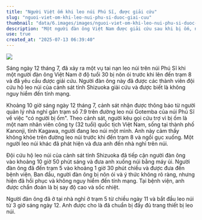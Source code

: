 ```yaml
---
title: "Người Việt ốm khi leo núi Phú Sĩ, được giải cứu"
slug: "nguoi-viet-om-khi-leo-nui-phu-si-duoc-giai-cuu"
thumbnail: "data/6.images/images/nguoi-viet-om-khi-leo-nui-phu-si-duoc-giai-cuu.webp"
description: "Một người đàn ông Việt Nam được giải cứu sau khi bị ốm, nôn ói trên núi Phú Sĩ và được đưa đến bệnh viện."
use: true
created_at: "2025-07-13 06:39:40"
---
```


![](/images/20250712-22042240-sbsv-000-1-view.webp)

Sáng ngày 12 tháng 7, đã xảy ra một vụ tai nạn leo núi trên núi Phú Sĩ khi một người đàn ông Việt Nam ở độ tuổi 30 bị nôn ói trước khi lên đến trạm 8 và đã yêu cầu được giải cứu. Người đàn ông này đã được các thành viên đội cứu hộ leo núi của cảnh sát tỉnh Shizuoka giải cứu và được biết là không nguy hiểm đến tính mạng.

Khoảng 10 giờ sáng ngày 12 tháng 7, cảnh sát nhận được thông báo từ người quản lý nhà nghỉ gần trạm số 7.9 trên đường leo núi Gotemba của núi Phú Sĩ về việc "có người bị ốm". Theo cảnh sát, người kêu gọi cứu trợ vì bị ốm là một nam nhân viên công ty (32 tuổi) quốc tịch Việt Nam, sống tại thành phố Kanonji, tỉnh Kagawa, người đang leo núi một mình. Anh này cảm thấy không khỏe trên đường leo núi trước khi đến trạm 8 và ngồi gục xuống. Một người leo núi khác đã phát hiện và đưa anh đến nhà nghỉ trên núi.

Đội cứu hộ leo núi của cảnh sát tỉnh Shizuoka đã tiếp cận người đàn ông vào khoảng 10 giờ 50 phút sáng và đưa anh xuống núi bằng máy ủi. Người đàn ông đã đến trạm 5 vào khoảng 1 giờ 30 phút chiều và được đưa đến bệnh viện. Ban đầu, người đàn ông bị nôn ói và ý thức không rõ ràng, nhưng hiện đã hồi phục và không nguy hiểm đến tính mạng. Tại bệnh viện, anh được chẩn đoán là bị say độ cao và sốc nhiệt.

Người đàn ông đã ở tại nhà nghỉ ở trạm 5 từ chiều ngày 11 và bắt đầu leo núi từ 3 giờ sáng ngày 12. Anh được cho là đã chuẩn bị đầy đủ trang thiết bị leo núi.